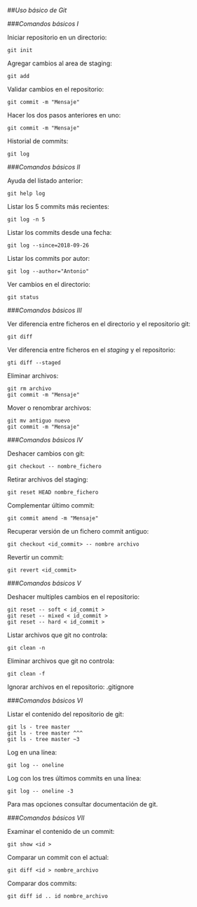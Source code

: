 ##*Uso básico de Git*

###*Comandos básicos I*

Iniciar repositorio en un directorio:

`git init`

Agregar cambios al area de staging:

`git add`

Validar cambios en el repositorio:

`git commit -m "Mensaje"`

Hacer los dos pasos anteriores en uno:

`git commit -m "Mensaje"`

Historial de commits:

`git log`

###*Comandos básicos II*

Ayuda del listado anterior:

`git help log`

Listar los 5 commits más recientes:

`git log -n 5`

Listar los commits desde una fecha:

`git log --since=2018-09-26`

Listar los commits por autor:

`git log --author="Antonio"`

Ver cambios en el directorio:

`git status`

###*Comandos básicos III*

Ver diferencia entre ficheros en el directorio y el repositorio git:

`git diff`

Ver diferencia entre ficheros en el *staging* y el repositorio:

`gti diff --staged`

Eliminar archivos:

~~~
git rm archivo
git commit -m "Mensaje"
~~~

Mover o renombrar archivos:

~~~
git mv antiguo nuevo
git commit -m "Mensaje"
~~~

###*Comandos básicos IV*

Deshacer cambios con git:

`git checkout -- nombre_fichero`

Retirar archivos del staging:

`git reset HEAD nombre_fichero`

Complementar último commit:

`git commit amend -m "Mensaje"`

Recuperar versión de un fichero commit antiguo:

`git checkout <id_commit> -- nombre archivo`

Revertir un commit:

`git revert <id_commit>`

###*Comandos básicos V*

Deshacer multiples cambios en el repositorio:

~~~
git reset -- soft < id_commit >
git reset -- mixed < id_commit >
git reset -- hard < id_commit >
~~~

Listar archivos que git no controla:

`git clean -n`

Eliminar archivos que git no controla:

`git clean -f`

Ignorar archivos en el repositorio: .gitignore

###*Comandos básicos VI*

Listar el contenido del repositorio de git:

~~~
git ls - tree master
git ls - tree master ^^^
git ls - tree master ~3
~~~

Log en una línea:

`git log -- oneline`

Log con los tres  últimos commits en una línea:

`git log -- oneline -3`

Para mas opciones consultar documentación de git.

###*Comandos básicos VII*

Examinar el contenido de un commit:

`git show <id >`

Comparar un commit con el actual:

`git diff <id > nombre_archivo`

Comparar dos commits:

`git diff id .. id nombre_archivo`
